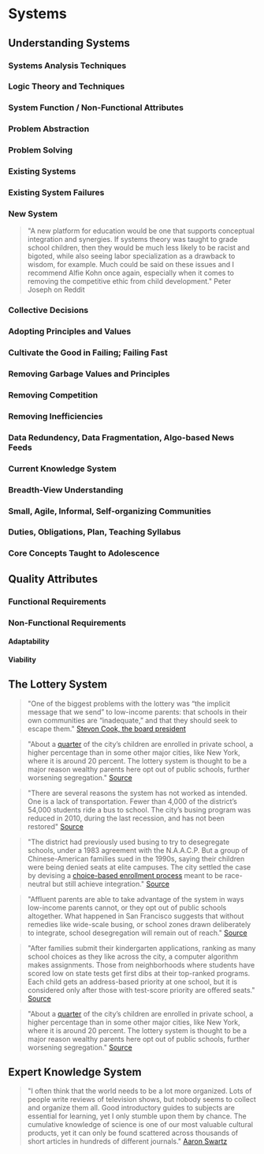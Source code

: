 # Systems

## Understanding Systems

### Systems Analysis Techniques

### Logic Theory and Techniques

### System Function / Non-Functional Attributes

### Problem Abstraction

### Problem Solving

### Existing Systems

### Existing System Failures

### New System

> "A new platform for education would be one that supports conceptual
> integration and synergies. If systems theory was taught to grade school
> children, then they would be much less likely to be racist and bigoted, while
> also seeing labor specialization as a drawback to wisdom, for example. Much
> could be said on these issues and I recommend Alfie Kohn once again,
> especially when it comes to removing the competitive ethic from child
> development." Peter Joseph on Reddit

### Collective Decisions

### Adopting Principles and Values

### Cultivate the Good in Failing; Failing Fast

### Removing Garbage Values and Principles

### Removing Competition

### Removing Inefficiencies

### Data Redundency, Data Fragmentation, Algo-based News Feeds

### Current Knowledge System

### Breadth-View Understanding

### Small, Agile, Informal, Self-organizing Communities

### Duties, Obligations, Plan, Teaching Syllabus

### Core Concepts Taught to Adolescence

## Quality Attributes

### Functional Requirements

### Non-Functional Requirements

#### Adaptability

#### Viability

## The Lottery System

> "One of the biggest problems with the lottery was “the implicit message that
> we send” to low-income parents: that schools in their own communities are
> “inadequate,” and that they should seek to escape them."
> [Stevon Cook, the board president](https://www.nytimes.com/2019/04/25/us/san-francisco-school-segregation.html?utm_source=pocket-newtab)

> "About a
> [quarter](http://www.sfusd.edu/en/assets/sfusd-staff/about-SFUSD/files/demographic-analyses-enrollment-forecast.pdf)
> of the city’s children are enrolled in private school, a higher percentage
> than in some other major cities, like New York, where it is around 20 percent.
> The lottery system is thought to be a major reason wealthy parents here opt
> out of public schools, further worsening segregation."
> [Source](https://www.nytimes.com/2019/04/25/us/san-francisco-school-segregation.html?utm_source=pocket-newtab)

> "There are several reasons the system has not worked as intended. One is a
> lack of transportation. Fewer than 4,000 of the district’s 54,000 students
> ride a bus to school. The city’s busing program was reduced in 2010, during
> the last recession, and has not been restored"
> [Source](https://www.nytimes.com/2019/04/25/us/san-francisco-school-segregation.html?utm_source=pocket-newtab)

> "The district had previously used busing to try to desegregate schools, under
> a 1983 agreement with the N.A.A.C.P. But a group of Chinese-American families
> sued in the 1990s, saying their children were being denied seats at elite
> campuses. The city settled the case by devising a
> [choice-based enrollment process](http://www.sfusd.edu/en/assets/sfusd-staff/enroll/files/SFUSD-Presentation-Handouts-1-2016-09-21.pdf)
> meant to be race-neutral but still achieve integration."
> [Source](https://www.nytimes.com/2019/04/25/us/san-francisco-school-segregation.html?utm_source=pocket-newtab)

> "Affluent parents are able to take advantage of the system in ways low-income
> parents cannot, or they opt out of public schools altogether. What happened in
> San Francisco suggests that without remedies like wide-scale busing, or school
> zones drawn deliberately to integrate, school desegregation will remain out of
> reach."
> [Source](https://www.nytimes.com/2019/04/25/us/san-francisco-school-segregation.html?utm_source=pocket-newtab)

> "After families submit their kindergarten applications, ranking as many school
> choices as they like across the city, a computer algorithm makes assignments.
> Those from neighborhoods where students have scored low on state tests get
> first dibs at their top-ranked programs. Each child gets an address-based
> priority at one school, but it is considered only after those with test-score
> priority are offered seats."
> [Source](https://www.nytimes.com/2019/04/25/us/san-francisco-school-segregation.html?utm_source=pocket-newtab)

> "About a
> [quarter](http://www.sfusd.edu/en/assets/sfusd-staff/about-SFUSD/files/demographic-analyses-enrollment-forecast.pdf)
> of the city’s children are enrolled in private school, a higher percentage
> than in some other major cities, like New York, where it is around 20 percent.
> The lottery system is thought to be a major reason wealthy parents here opt
> out of public schools, further worsening segregation."
> [Source](https://www.nytimes.com/2019/04/25/us/san-francisco-school-segregation.html?utm_source=pocket-newtab)

## Expert Knowledge System

> "I often think that the world needs to be a lot more organized. Lots of people
> write reviews of television shows, but nobody seems to collect and organize
> them all. Good introductory guides to subjects are essential for learning, yet
> I only stumble upon them by chance. The cumulative knowledge of science is one
> of our most valuable cultural products, yet it can only be found scattered
> across thousands of short articles in hundreds of different journals."
> [Aaron Swartz](http://www.aaronsw.com/weblog/masscollab)
